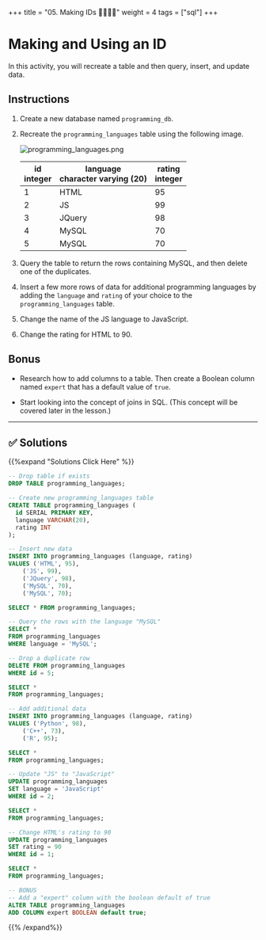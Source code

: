 +++
title = "05. Making IDs 👩‍🎓👨‍🎓"
weight = 4
tags = ["sql"] 
+++

# Making and Using an ID

In this activity, you will recreate a table and then query, insert, and update data.

## Instructions

1. Create a new database named `programming_db`.

2. Recreate the `programming_languages` table using the following image.

    ![programming_languages.png](../images/programming_languages.png)

    | id<br>integer | language<br>character varying (20) | rating<br>integer |
    |----|----|----|
    | 1 | HTML | 95 |
    | 2 | JS | 99 |
    | 3 | JQuery | 98 |
    | 4 | MySQL | 70 |
    | 5 | MySQL | 70 |

3. Query the table to return the rows containing MySQL, and then delete one of the duplicates.

4. Insert a few more rows of data for additional programming languages by adding the `language` and `rating` of your choice to the `programming_languages` table.

5. Change the name of the JS language to JavaScript.

6. Change the rating for HTML to 90.

## Bonus

* Research how to add columns to a table. Then create a Boolean column named `expert` that has a default value of `true`.

* Start looking into the concept of joins in SQL. (This concept will be covered later in the lesson.)

---



## ✅ Solutions
{{%expand "Solutions Click Here" %}}
```sql
-- Drop table if exists
DROP TABLE programming_languages;

-- Create new programming_languages table
CREATE TABLE programming_languages (
  id SERIAL PRIMARY KEY,
  language VARCHAR(20),
  rating INT
);

-- Insert new data
INSERT INTO programming_languages (language, rating)
VALUES ('HTML', 95),
	('JS', 99),
	('JQuery', 98),
	('MySQL', 70),
	('MySQL', 70);

SELECT * FROM programming_languages;

-- Query the rows with the language "MySQL"
SELECT *
FROM programming_languages
WHERE language = 'MySQL';

-- Drop a duplicate row
DELETE FROM programming_languages
WHERE id = 5;

SELECT *
FROM programming_languages;

-- Add additional data
INSERT INTO programming_languages (language, rating)
VALUES ('Python', 98),
	('C++', 73),
	('R', 95);

SELECT *
FROM programming_languages;

-- Update "JS" to "JavaScript"
UPDATE programming_languages
SET language = 'JavaScript'
WHERE id = 2;

SELECT *
FROM programming_languages;

-- Change HTML's rating to 90
UPDATE programming_languages
SET rating = 90
WHERE id = 1;

SELECT *
FROM programming_languages;

-- BONUS
-- Add a "expert" column with the boolean default of true
ALTER TABLE programming_languages
ADD COLUMN expert BOOLEAN default true;
```
{{% /expand%}}
